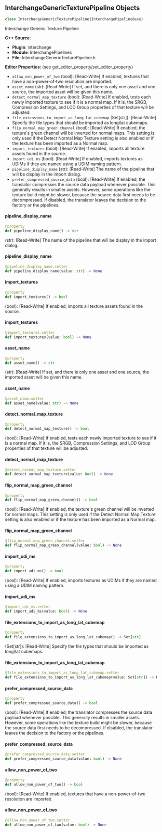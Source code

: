 ## InterchangeGenericTexturePipeline Objects

```python
class InterchangeGenericTexturePipeline(InterchangePipelineBase)
```

Interchange Generic Texture Pipeline

**C++ Source:**

- **Plugin**: Interchange
- **Module**: InterchangePipelines
- **File**: InterchangeGenericTexturePipeline.h

**Editor Properties:** (see get_editor_property/set_editor_property)

- ``allow_non_power_of_two`` (bool):  [Read-Write] If enabled, textures that have a non-power-of-two resolution are imported.
- ``asset_name`` (str):  [Read-Write] If set, and there is only one asset and one source, the imported asset will be given this name.
- ``detect_normal_map_texture`` (bool):  [Read-Write] If enabled, tests each newly imported texture to see if it is a normal map.
  If it is, the SRGB, Compression Settings, and LOD Group properties of that texture will be adjusted.
- ``file_extensions_to_import_as_long_lat_cubemap`` (Set[str]):  [Read-Write] Specify the file types that should be imported as long/lat cubemaps.
- ``flip_normal_map_green_channel`` (bool):  [Read-Write] If enabled, the texture's green channel will be inverted for normal maps. This setting is only used if the Detect Normal Map Texture setting is also enabled or if the texture has been imported as a Normal map.
- ``import_textures`` (bool):  [Read-Write] If enabled, imports all texture assets found in the source.
- ``import_udi_ms`` (bool):  [Read-Write] If enabled, imports textures as UDIMs if they are named using a UDIM naming pattern.
- ``pipeline_display_name`` (str):  [Read-Write] The name of the pipeline that will be display in the import dialog.
- ``prefer_compressed_source_data`` (bool):  [Read-Write] If enabled, the translator compresses the source data payload whenever possible. This generally results in smaller assets.
  However, some operations like the texture build might be slower, because the source data first needs to be decompressed.
  If disabled, the translator leaves the decision to the factory or the pipelines.

<a id="unreal.InterchangeGenericTexturePipeline.pipeline_display_name"></a>

#### pipeline_display_name

```python
@property
def pipeline_display_name() -> str
```

(str):  [Read-Write] The name of the pipeline that will be display in the import dialog.

<a id="unreal.InterchangeGenericTexturePipeline.pipeline_display_name"></a>

#### pipeline_display_name

```python
@pipeline_display_name.setter
def pipeline_display_name(value: str) -> None
```

<a id="unreal.InterchangeGenericTexturePipeline.import_textures"></a>

#### import_textures

```python
@property
def import_textures() -> bool
```

(bool):  [Read-Write] If enabled, imports all texture assets found in the source.

<a id="unreal.InterchangeGenericTexturePipeline.import_textures"></a>

#### import_textures

```python
@import_textures.setter
def import_textures(value: bool) -> None
```

<a id="unreal.InterchangeGenericTexturePipeline.asset_name"></a>

#### asset_name

```python
@property
def asset_name() -> str
```

(str):  [Read-Write] If set, and there is only one asset and one source, the imported asset will be given this name.

<a id="unreal.InterchangeGenericTexturePipeline.asset_name"></a>

#### asset_name

```python
@asset_name.setter
def asset_name(value: str) -> None
```

<a id="unreal.InterchangeGenericTexturePipeline.detect_normal_map_texture"></a>

#### detect_normal_map_texture

```python
@property
def detect_normal_map_texture() -> bool
```

(bool):  [Read-Write] If enabled, tests each newly imported texture to see if it is a normal map.
If it is, the SRGB, Compression Settings, and LOD Group properties of that texture will be adjusted.

<a id="unreal.InterchangeGenericTexturePipeline.detect_normal_map_texture"></a>

#### detect_normal_map_texture

```python
@detect_normal_map_texture.setter
def detect_normal_map_texture(value: bool) -> None
```

<a id="unreal.InterchangeGenericTexturePipeline.flip_normal_map_green_channel"></a>

#### flip_normal_map_green_channel

```python
@property
def flip_normal_map_green_channel() -> bool
```

(bool):  [Read-Write] If enabled, the texture's green channel will be inverted for normal maps. This setting is only used if the Detect Normal Map Texture setting is also enabled or if the texture has been imported as a Normal map.

<a id="unreal.InterchangeGenericTexturePipeline.flip_normal_map_green_channel"></a>

#### flip_normal_map_green_channel

```python
@flip_normal_map_green_channel.setter
def flip_normal_map_green_channel(value: bool) -> None
```

<a id="unreal.InterchangeGenericTexturePipeline.import_udi_ms"></a>

#### import_udi_ms

```python
@property
def import_udi_ms() -> bool
```

(bool):  [Read-Write] If enabled, imports textures as UDIMs if they are named using a UDIM naming pattern.

<a id="unreal.InterchangeGenericTexturePipeline.import_udi_ms"></a>

#### import_udi_ms

```python
@import_udi_ms.setter
def import_udi_ms(value: bool) -> None
```

<a id="unreal.InterchangeGenericTexturePipeline.file_extensions_to_import_as_long_lat_cubemap"></a>

#### file_extensions_to_import_as_long_lat_cubemap

```python
@property
def file_extensions_to_import_as_long_lat_cubemap() -> Set[str]
```

(Set[str]):  [Read-Write] Specify the file types that should be imported as long/lat cubemaps.

<a id="unreal.InterchangeGenericTexturePipeline.file_extensions_to_import_as_long_lat_cubemap"></a>

#### file_extensions_to_import_as_long_lat_cubemap

```python
@file_extensions_to_import_as_long_lat_cubemap.setter
def file_extensions_to_import_as_long_lat_cubemap(value: Set[str]) -> None
```

<a id="unreal.InterchangeGenericTexturePipeline.prefer_compressed_source_data"></a>

#### prefer_compressed_source_data

```python
@property
def prefer_compressed_source_data() -> bool
```

(bool):  [Read-Write] If enabled, the translator compresses the source data payload whenever possible. This generally results in smaller assets.
However, some operations like the texture build might be slower, because the source data first needs to be decompressed.
If disabled, the translator leaves the decision to the factory or the pipelines.

<a id="unreal.InterchangeGenericTexturePipeline.prefer_compressed_source_data"></a>

#### prefer_compressed_source_data

```python
@prefer_compressed_source_data.setter
def prefer_compressed_source_data(value: bool) -> None
```

<a id="unreal.InterchangeGenericTexturePipeline.allow_non_power_of_two"></a>

#### allow_non_power_of_two

```python
@property
def allow_non_power_of_two() -> bool
```

(bool):  [Read-Write] If enabled, textures that have a non-power-of-two resolution are imported.

<a id="unreal.InterchangeGenericTexturePipeline.allow_non_power_of_two"></a>

#### allow_non_power_of_two

```python
@allow_non_power_of_two.setter
def allow_non_power_of_two(value: bool) -> None
```

<a id="unreal.InterchangePipelineMeshesUtilities"></a>